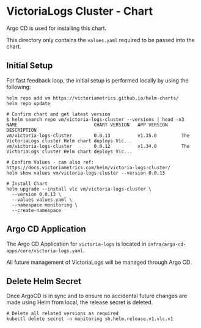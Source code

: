 # VictoriaLogs Cluster - Chart
Argo CD is used for installing this chart.

This directory only contains the `values.yaml` required to be passed into the chart.

## Initial Setup
For fast feedback loop, the initial setup is performed locally by using the following:
```shell
helm repo add vm https://victoriametrics.github.io/helm-charts/
helm repo update

# Confirm chart and get latest version
$ helm search repo vm/victoria-logs-cluster --versions | head -n3
NAME                            CHART VERSION   APP VERSION     DESCRIPTION
vm/victoria-logs-cluster        0.0.13          v1.35.0         The VictoriaLogs cluster Helm chart deploys Vic...
vm/victoria-logs-cluster        0.0.12          v1.34.0         The VictoriaLogs cluster Helm chart deploys Vic...

# Confirm Values - can also ref: https://docs.victoriametrics.com/helm/victoria-logs-cluster/
helm show values vm/victoria-logs-cluster --version 0.0.13

# Install Chart
helm upgrade --install vlc vm/victoria-logs-cluster \
  --version 0.0.13 \
  --values values.yaml \
  --namespace monitoring \
  --create-namespace
```

## Argo CD Application
The Argo CD Application for `victoria-logs` is located in `infra/argo-cd-apps/core/victoria-logs.yaml`.

All future management of VictoriaLogs will be managed through Argo CD.


## Delete Helm Secret
Once ArgoCD is in sync and to ensure no accidental future changes are made using Helm from local, the release secret is deleted.
```shell
# Delete all related versions as required
kubectl delete secret -n monitoring sh.helm.release.v1.vlc.v1
```
